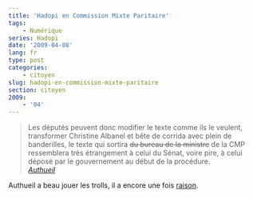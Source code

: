 ```yaml
---
title: 'Hadopi en Commission Mixte Paritaire'
tags:
    - Numérique
series: Hadopi
date: '2009-04-08'
lang: fr
type: post
categories:
    - citoyen
slug: hadopi-en-commission-mixte-paritaire
section: citoyen
2009:
    - '04'
---
```


> Les députés peuvent donc modifier le texte comme ils le veulent, transformer Christine Albanel et bête de corrida avec plein de banderilles, le texte qui sortira <span style="text-decoration: line-through">du bureau de la ministre</span> de la CMP ressemblera très étrangement à celui du Sénat, voire pire, à celui déposé par le gouvernement au début de la procédure.  
> <cite>[Authueil](http://www.authueil.org/?2009/03/04/1254-les-mefaits-de-l-urgence)</cite>

Authueil a beau jouer les trolls, il a encore une fois [raison](http://www.assemblee-nationale.fr/13/rapports/r1589.asp).
